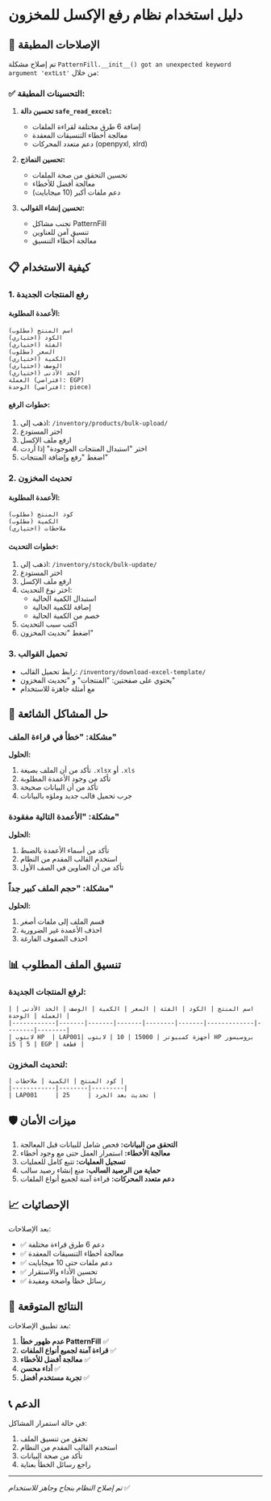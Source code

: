 # دليل استخدام نظام رفع الإكسل للمخزون

## 🚀 الإصلاحات المطبقة

تم إصلاح مشكلة `PatternFill.__init__() got an unexpected keyword argument 'extLst'` من خلال:

### ✅ التحسينات المطبقة:

1. **تحسين دالة `safe_read_excel`:**
   - إضافة 6 طرق مختلفة لقراءة الملفات
   - معالجة أخطاء التنسيقات المعقدة
   - دعم متعدد المحركات (openpyxl, xlrd)

2. **تحسين النماذج:**
   - تحسين التحقق من صحة الملفات
   - معالجة أفضل للأخطاء
   - دعم ملفات أكبر (10 ميجابايت)

3. **تحسين إنشاء القوالب:**
   - تجنب مشاكل PatternFill
   - تنسيق آمن للعناوين
   - معالجة أخطاء التنسيق

## 📋 كيفية الاستخدام

### 1. رفع المنتجات الجديدة

#### الأعمدة المطلوبة:
```
اسم المنتج (مطلوب)
الكود (اختياري)
الفئة (اختياري)
السعر (مطلوب)
الكمية (اختياري)
الوصف (اختياري)
الحد الأدنى (اختياري)
العملة (افتراضي: EGP)
الوحدة (افتراضي: piece)
```

#### خطوات الرفع:
1. اذهب إلى: `/inventory/products/bulk-upload/`
2. اختر المستودع
3. ارفع ملف الإكسل
4. اختر "استبدال المنتجات الموجودة" إذا أردت
5. اضغط "رفع وإضافة المنتجات"

### 2. تحديث المخزون

#### الأعمدة المطلوبة:
```
كود المنتج (مطلوب)
الكمية (مطلوب)
ملاحظات (اختياري)
```

#### خطوات التحديث:
1. اذهب إلى: `/inventory/stock/bulk-update/`
2. اختر المستودع
3. ارفع ملف الإكسل
4. اختر نوع التحديث:
   - استبدال الكمية الحالية
   - إضافة للكمية الحالية
   - خصم من الكمية الحالية
5. اكتب سبب التحديث
6. اضغط "تحديث المخزون"

### 3. تحميل القوالب

- رابط تحميل القالب: `/inventory/download-excel-template/`
- يحتوي على صفحتين: "المنتجات" و "تحديث المخزون"
- مع أمثلة جاهزة للاستخدام

## 🔧 حل المشاكل الشائعة

### مشكلة: "خطأ في قراءة الملف"

**الحلول:**
1. تأكد من أن الملف بصيغة `.xlsx` أو `.xls`
2. تأكد من وجود الأعمدة المطلوبة
3. تأكد من أن البيانات صحيحة
4. جرب تحميل قالب جديد وملؤه بالبيانات

### مشكلة: "الأعمدة التالية مفقودة"

**الحلول:**
1. تأكد من أسماء الأعمدة بالضبط
2. استخدم القالب المقدم من النظام
3. تأكد من أن العناوين في الصف الأول

### مشكلة: "حجم الملف كبير جداً"

**الحلول:**
1. قسم الملف إلى ملفات أصغر
2. احذف الأعمدة غير الضرورية
3. احذف الصفوف الفارغة

## 📊 تنسيق الملف المطلوب

### لرفع المنتجات الجديدة:
```excel
| اسم المنتج | الكود | الفئة | السعر | الكمية | الوصف | الحد الأدنى | العملة | الوحدة |
|------------|-------|-------|-------|--------|-------|-------------|--------|--------|
| لابتوب HP  | LAP001| أجهزة كمبيوتر | 15000 | 10 | لابتوب HP بروسيسور i5 | 5 | EGP | قطعة |
```

### لتحديث المخزون:
```excel
| كود المنتج | الكمية | ملاحظات |
|------------|--------|---------|
| LAP001     | 25     | تحديث بعد الجرد |
```

## 🛡️ ميزات الأمان

1. **التحقق من البيانات:** فحص شامل للبيانات قبل المعالجة
2. **معالجة الأخطاء:** استمرار العمل حتى مع وجود أخطاء
3. **تسجيل العمليات:** تتبع كامل للعمليات
4. **حماية من الرصيد السالب:** منع إنشاء رصيد سالب
5. **دعم متعدد المحركات:** قراءة آمنة لجميع أنواع الملفات

## 📈 الإحصائيات

بعد الإصلاحات:
- ✅ دعم 6 طرق قراءة مختلفة
- ✅ معالجة أخطاء التنسيقات المعقدة
- ✅ دعم ملفات حتى 10 ميجابايت
- ✅ تحسين الأداء والاستقرار
- ✅ رسائل خطأ واضحة ومفيدة

## 🎯 النتائج المتوقعة

بعد تطبيق الإصلاحات:
1. **عدم ظهور خطأ PatternFill** ✅
2. **قراءة آمنة لجميع أنواع الملفات** ✅
3. **معالجة أفضل للأخطاء** ✅
4. **أداء محسن** ✅
5. **تجربة مستخدم أفضل** ✅

## 📞 الدعم

في حالة استمرار المشاكل:
1. تحقق من تنسيق الملف
2. استخدم القالب المقدم من النظام
3. تأكد من صحة البيانات
4. راجع رسائل الخطأ بعناية

---
*تم إصلاح النظام بنجاح وجاهز للاستخدام* ✅ 